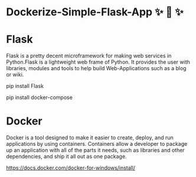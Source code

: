 # Dockerize-Simple-Flask-App ✨ 🍰 ✨

# Flask
Flask is a pretty decent microframework for making web services in Python.Flask is a lightweight web frame of Python. It provides the user with libraries, modules and tools to help build Web-Applications such as a blog or wiki.

pip install Flask

pip install docker-compose

# Docker
Docker is a tool designed to make it easier to create, deploy, and run applications by using containers. Containers allow a developer to package up an application with all of the parts it needs, such as libraries and other dependencies, and ship it all out as one package.

https://docs.docker.com/docker-for-windows/install/
